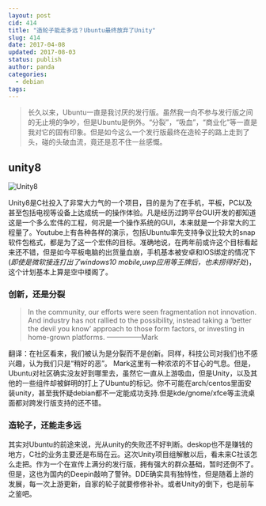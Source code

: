 ```yaml
---
layout: post
cid: 414
title: "造轮子能走多远？Ubuntu最终放弃了Unity"
slug: 414
date: 2017-04-08
updated: 2017-08-03
status: publish
author: panda
categories: 
  - debian
tags: 
---
```



>长久以来，Ubuntu一直是我讨厌的发行版。虽然我一向不参与发行版之间的无止境的争吵，但是Ubuntu是例外。“分裂”，“吸血”，“商业化”等一直是我对它的固有印象。但是如今这么一个发行版最终在造轮子的路上走到了头，碰的头破血流，竟还是忍不住一丝感慨。


<!--more-->


## unity8
![Unity8][1]

Unity8是C社投入了非常大力气的一个项目，目的是为了在手机，平板，PC以及甚至包括电视等设备上达成统一的操作体验。凡是经历过跨平台GUI开发的都知道这是一个多么宏伟的工程，何况是一个操作系统的GUI，本来就是一个非常大的工程量了。Youtube上有各种各样的演示，包括Ubuntu率先支持争议比较大的snap软件包格式，都是为了这一个宏伟的目标。准确地说，在两年前或许这个目标看起来还不错，但是如今平板电脑的出货量血崩，手机基本被安卓和IOS绑定的情况下(*即使是微软接连打出了windows10 mobile,uwp应用等王牌后，也未捞得好处*)，这个计划基本上算是空中楼阁了。

### 创新，还是分裂
>In the community, our efforts were seen fragmentation not innovation. And industry has not rallied to the possibility, instead taking a ‘better the devil you know’ approach to those form factors, or investing in home-grown platforms.                                                   —————Mark

翻译：在社区看来，我们被认为是分裂而不是创新。同样，科技公司对我们也不感兴趣，认为我们只是“稍好的恶”。
Mark这里有一种浓浓的不甘心的气息。但是，Ubuntu对社区确实没友好到哪里去，虽然它一直从上游吸血，但是Unity，以及其他的一些组件却被鲜明的打上了Ubuntu的标记。你不可能在arch/centos里面安装unity，甚至我怀疑debian都不一定能成功支持.但是kde/gnome/xfce等主流桌面都对跨发行版支持的还不错。

### 造轮子，还能走多远
其实对Ubuntu的前途来说，光从unity的失败还不好判断。deskop也不是赚钱的地方，C社的业务主要还是布局在云。这次Unity项目组解散以后，看未来C社该怎么走把。作为一个在宣传上满分的发行版，拥有强大的群众基础，暂时还倒不了。
但是，这也为国内的Deepin敲响了警钟。DDE确实具有独特性，但是随着上游的发展，每一次上游更新，自家的轮子就要修修补补。或者Unity的倒下，也是前车之鉴吧。

  [1]: https://linuxstory.org/wp-content/uploads/2017/04/unity8.jpg